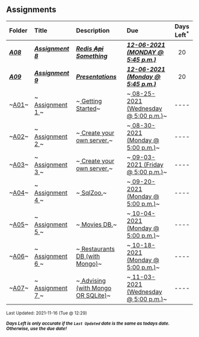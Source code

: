 ## Assignments

| Folder | Title | Description | Due | Days Left<sup>*</sup> |
|:------|:------|:------|:------|:-----:|
| ***<a href="https://github.com/rugbyprof/5303-Adv-Database/tree/master/Assignments/A08">A08</a>*** | ***<a href="https://github.com/rugbyprof/5303-Adv-Database/tree/master/Assignments/A08"> Assignment 8 </a>*** | ***<a href="https://github.com/rugbyprof/5303-Adv-Database/tree/master/Assignments/A08"> Redis ~~Api~~ Something</a>*** | ***<a href="https://github.com/rugbyprof/5303-Adv-Database/tree/master/Assignments/A08"> 12-06-2021 (MONDAY @ 5:45 p.m.)</a>*** | 20 |
| ***<a href="https://github.com/rugbyprof/5303-Adv-Database/tree/master/Assignments/A09">A09</a>*** | ***<a href="https://github.com/rugbyprof/5303-Adv-Database/tree/master/Assignments/A09"> Assignment 9 </a>*** | ***<a href="https://github.com/rugbyprof/5303-Adv-Database/tree/master/Assignments/A09"> Presentations</a>*** | ***<a href="https://github.com/rugbyprof/5303-Adv-Database/tree/master/Assignments/A09"> 12-06-2021 (Monday @ 5:45 p.m.)</a>*** | 20 |
| ~<a href="https://github.com/rugbyprof/5303-Adv-Database/tree/master/Assignments/A01">A01</a>~ | ~<a href="https://github.com/rugbyprof/5303-Adv-Database/tree/master/Assignments/A01"> Assignment 1 </a>~ | ~<a href="https://github.com/rugbyprof/5303-Adv-Database/tree/master/Assignments/A01"> Getting Started</a>~ | ~<a href="https://github.com/rugbyprof/5303-Adv-Database/tree/master/Assignments/A01"> 08-25-2021 (Wednesday @ 5:00 p.m.)</a>~ | ---- |
| ~<a href="https://github.com/rugbyprof/5303-Adv-Database/tree/master/Assignments/A02">A02</a>~ | ~<a href="https://github.com/rugbyprof/5303-Adv-Database/tree/master/Assignments/A02"> Assignment 2 </a>~ | ~<a href="https://github.com/rugbyprof/5303-Adv-Database/tree/master/Assignments/A02"> Create your own server.</a>~ | ~<a href="https://github.com/rugbyprof/5303-Adv-Database/tree/master/Assignments/A02"> 08-30-2021 (Monday @ 5:00 p.m.)</a>~ | ---- |
| ~<a href="https://github.com/rugbyprof/5303-Adv-Database/tree/master/Assignments/A03">A03</a>~ | ~<a href="https://github.com/rugbyprof/5303-Adv-Database/tree/master/Assignments/A03"> Assignment 3 </a>~ | ~<a href="https://github.com/rugbyprof/5303-Adv-Database/tree/master/Assignments/A03"> Create your own server.</a>~ | ~<a href="https://github.com/rugbyprof/5303-Adv-Database/tree/master/Assignments/A03"> 09-03-2021 (Friday @ 5:00 p.m.)</a>~ | ---- |
| ~<a href="https://github.com/rugbyprof/5303-Adv-Database/tree/master/Assignments/A04">A04</a>~ | ~<a href="https://github.com/rugbyprof/5303-Adv-Database/tree/master/Assignments/A04"> Assignment 4 </a>~ | ~<a href="https://github.com/rugbyprof/5303-Adv-Database/tree/master/Assignments/A04"> SqlZoo.</a>~ | ~<a href="https://github.com/rugbyprof/5303-Adv-Database/tree/master/Assignments/A04"> 09-20-2021 (Monday @ 5:00 p.m.)</a>~ | ---- |
| ~<a href="https://github.com/rugbyprof/5303-Adv-Database/tree/master/Assignments/A05">A05</a>~ | ~<a href="https://github.com/rugbyprof/5303-Adv-Database/tree/master/Assignments/A05"> Assignment 5 </a>~ | ~<a href="https://github.com/rugbyprof/5303-Adv-Database/tree/master/Assignments/A05"> Movies DB.</a>~ | ~<a href="https://github.com/rugbyprof/5303-Adv-Database/tree/master/Assignments/A05"> 10-04-2021 (Monday @ 5:00 p.m.)</a>~ | ---- |
| ~<a href="https://github.com/rugbyprof/5303-Adv-Database/tree/master/Assignments/A06">A06</a>~ | ~<a href="https://github.com/rugbyprof/5303-Adv-Database/tree/master/Assignments/A06"> Assignment 6 </a>~ | ~<a href="https://github.com/rugbyprof/5303-Adv-Database/tree/master/Assignments/A06"> Restaurants DB (with Mongo)</a>~ | ~<a href="https://github.com/rugbyprof/5303-Adv-Database/tree/master/Assignments/A06"> 10-18-2021 (Monday @ 5:00 p.m.)</a>~ | ---- |
| ~<a href="https://github.com/rugbyprof/5303-Adv-Database/tree/master/Assignments/A07">A07</a>~ | ~<a href="https://github.com/rugbyprof/5303-Adv-Database/tree/master/Assignments/A07"> Assignment 7 </a>~ | ~<a href="https://github.com/rugbyprof/5303-Adv-Database/tree/master/Assignments/A07"> Advising (with Mongo OR SQLite)</a>~ | ~<a href="https://github.com/rugbyprof/5303-Adv-Database/tree/master/Assignments/A07"> 11-03-2021 (Wednesday @ 5:00 p.m.)</a>~ | ---- |

<sup>Last Updated: 2021-11-16 (Tue @ 12:29)</sup> 

<sup>***Days Left is only accurate if the `Last Updated` date is the same as todays date. Otherwise, use the due date!***</sup> 